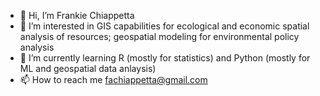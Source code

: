 - 👋 Hi, I’m Frankie Chiappetta
- 👀 I’m interested in GIS capabilities for ecological and economic spatial analysis of resources; geospatial modeling for environmental policy analysis
- 🌱 I’m currently learning R (mostly for statistics) and Python (mostly for ML and geospatial data anlaysis)
- 📫 How to reach me fachiappetta@gmail.com

<!---
fachiappetta/fachiappetta is a ✨ special ✨ repository because its `README.md` (this file) appears on your GitHub profile.
You can click the Preview link to take a look at your changes.
--->
